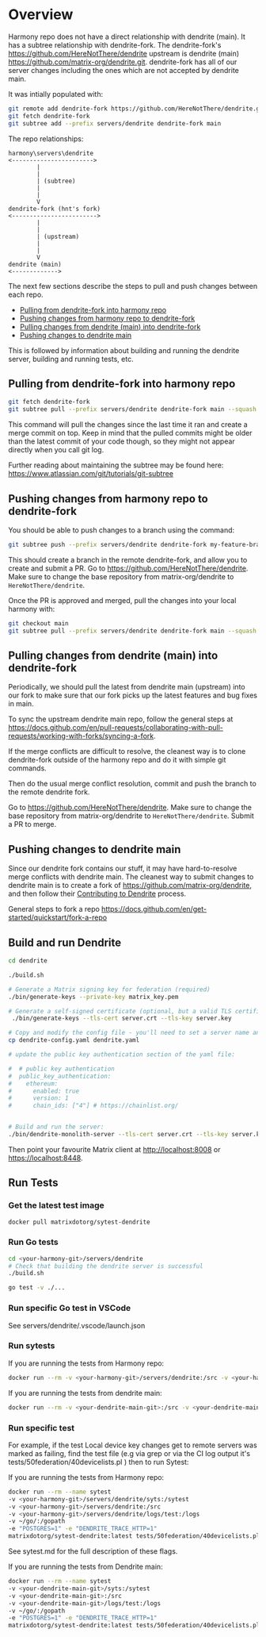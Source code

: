# Overview

Harmony repo does not have a direct relationship with dendrite (main). It has a subtree
relationship with dendrite-fork. The dendrite-fork's <https://github.com/HereNotThere/dendrite> upstream is
dendrite (main) <https://github.com/matrix-org/dendrite.git>. dendrite-fork has all of our server changes
including the ones which are not accepted by dendrite main.

It was intially populated with:

```bash
git remote add dendrite-fork https://github.com/HereNotThere/dendrite.git
git fetch dendrite-fork
git subtree add --prefix servers/dendrite dendrite-fork main
```

The repo relationships:

```text
harmony\servers\dendrite
<----------------------->
        |
        |
        | (subtree)
        |
        |
        V
dendrite-fork (hnt's fork)
<------------------------>
        |
        |
        | (upstream)
        |
        |
        V
dendrite (main)
<------------->
```

The next few sections describe the steps to pull and push changes between each repo.

- [Pulling from dendrite-fork into harmony repo](#pulling-from-dendrite-fork-into-harmony-repo)
- [Pushing changes from harmony repo to dendrite-fork](#pushing-changes-from-harmony-repo-to-dendrite-fork)
- [Pulling changes from dendrite (main) into dendrite-fork](#pulling-changes-from-dendrite-main-into-dendrite-fork)
- [Pushing changes to dendrite main](#pushing-changes-to-dendrite-main)

This is followed by information about building and running the dendrite server,
building and running tests, etc.

## Pulling from dendrite-fork into harmony repo

```bash
git fetch dendrite-fork
git subtree pull --prefix servers/dendrite dendrite-fork main --squash
```

This command will pull the changes since the last time it ran and create a merge
commit on top. Keep in mind that the pulled commits might be older than the latest
commit of your code though, so they might not appear directly when you call git log.

Further reading about maintaining the subtree may be found here:
<https://www.atlassian.com/git/tutorials/git-subtree>

## Pushing changes from harmony repo to dendrite-fork

You should be able to push changes to a branch using the command:

```bash
git subtree push --prefix servers/dendrite dendrite-fork my-feature-branch
```

This should create a branch in the remote dendrite-fork, and allow you
to create and submit a PR.
Go to <https://github.com/HereNotThere/dendrite>. Make sure to change the
base repository from matrix-org/dendrite to `HereNotThere/dendrite`.

Once the PR is approved and merged, pull the changes into your local harmony with:

```bash
git checkout main
git subtree pull --prefix servers/dendrite dendrite-fork main --squash
```

## Pulling changes from dendrite (main) into dendrite-fork

Periodically, we should pull the latest from dendrite main (upstream) into our fork
to make sure that our fork picks up the latest features and bug fixes in main.

To sync the upstream dendrite main repo, follow the general steps at
<https://docs.github.com/en/pull-requests/collaborating-with-pull-requests/working-with-forks/syncing-a-fork>.

If the merge conflicts are difficult to resolve, the cleanest way is to clone
dendrite-fork outside of the harmony repo and do it with simple git commands.

Then do the usual merge conflict resolution, commit and push the branch to
the remote dendrite fork.

Go to <https://github.com/HereNotThere/dendrite>. Make sure to change the
base repository from matrix-org/dendrite to `HereNotThere/dendrite`.
Submit a PR to merge.

## Pushing changes to dendrite main

Since our dendrite fork contains our stuff, it may have hard-to-resolve merge conflicts
with dendrite main. The cleanest way to submit changes to dendrite main is to create
a fork of <https://github.com/matrix-org/dendrite>, and then follow their
[Contributing to Dendrite](https://github.com/matrix-org/dendrite/blob/main/docs/CONTRIBUTING.md#contributing-to-dendrite)
process.

General steps to fork a repo <https://docs.github.com/en/get-started/quickstart/fork-a-repo>

## Build and run Dendrite

```bash
cd dendrite

./build.sh

# Generate a Matrix signing key for federation (required)
./bin/generate-keys --private-key matrix_key.pem

# Generate a self-signed certificate (optional, but a valid TLS certificate is normally# needed for Matrix federation/clients to work properly!)
 ./bin/generate-keys --tls-cert server.crt --tls-key server.key

# Copy and modify the config file - you'll need to set a server name and paths to the keys# at the very least, along with setting up the database connection strings.
cp dendrite-config.yaml dendrite.yaml

# update the public key authentication section of the yaml file:

#  # public key authentication
#  public_key_authentication:
#    ethereum:
#      enabled: true
#      version: 1
#      chain_ids: ["4"] # https://chainlist.org/


# Build and run the server:
./bin/dendrite-monolith-server --tls-cert server.crt --tls-key server.key --config dendrite.yaml

```

Then point your favourite Matrix client at <http://localhost:8008> or <https://localhost:8448>.

## Run Tests

### Get the latest test image

```bash
docker pull matrixdotorg/sytest-dendrite
```

### Run Go tests

```bash
cd <your-harmony-git>/servers/dendrite
# Check that building the dendrite server is successful
./build.sh

go test -v ./...
```

### Run specific Go test in VSCode

See servers/dendrite/.vscode/launch.json

### Run sytests

If you are running the tests from Harmony repo:

```bash
docker run --rm -v <your-harmony-git>/servers/dendrite:/src -v <your-harmony-git>/servers/dendrite/logs/test:/logs matrixdotorg/sytest-dendrite
```

If you are running the tests from dendrite main:

```bash
docker run --rm -v <your-dendrite-main-git>:/src -v <your-dendrite-main-git>/logs/test:/logs matrixdotorg/sytest-dendrite
```

### Run specific test

For example, if the test Local device key changes get to remote servers was marked as failing, find the test file (e.g via grep or via the CI log output it's tests/50federation/40devicelists.pl ) then to run Sytest:

If you are running the tests from Harmony repo:

```bash
docker run --rm --name sytest
-v <your-harmony-git>/servers/dendrite/syts:/sytest
-v <your-harmony-git>/servers/dendrite:/src
-v <your-harmony-git>/servers/dendrite/logs/test:/logs
-v ~/go/:/gopath
-e "POSTGRES=1" -e "DENDRITE_TRACE_HTTP=1"
matrixdotorg/sytest-dendrite:latest tests/50federation/40devicelists.pl
```

See sytest.md for the full description of these flags.

If you are running the tests from Dendrite main:

```bash
docker run --rm --name sytest
-v <your-dendrite-main-git>/syts:/sytest
-v <your-dendrite-main-git>:/src
-v <your-dendrite-main-git>/logs/test:/logs
-v ~/go/:/gopath
-e "POSTGRES=1" -e "DENDRITE_TRACE_HTTP=1"
matrixdotorg/sytest-dendrite:latest tests/50federation/40devicelists.pl
```
